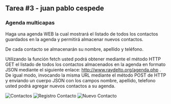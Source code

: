 ## Tarea #3 - juan pablo cespede 

### Agenda multicapas 

Haga una agenda WEB la cual mostrará el listado de todos los contactos guardados en la agenda y permitirá almacenar nuevos contactos.

De cada contacto se almacenarán su nombre, apellido y teléfono.

Utilizando la función fetch usted podrá obtener mediante el método HTTP GET el listado de todos los contactos almacenados en la agenda en formato JSON mediante el siguiente enlace: http://www.raydelto.org/agenda.php . De igual modo, invocando la misma URL mediante el método POST de HTTP y enviando un cuerpo JSON con los campos nombre, apellido, telefono usted podrá agregar nuevos contactos a su agenda.

![Contactos](./img/contactos.png)
![Registro Contacto](./img/registrarContacto.png)
![Nuevo Contacto](./img/nuevoContacto.png)